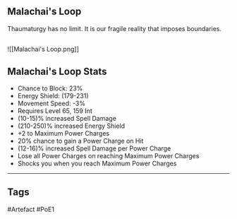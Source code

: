 ## Malachai's Loop
Thaumaturgy has no limit.
It is our fragile reality that imposes boundaries.
##
![[Malachai's Loop.png]]
## Malachai's Loop Stats
- Chance to Block: 23%
- Energy Shield: (179-231)
- Movement Speed: -3%
- Requires Level 65, 159 Int
- (10-15)% increased Spell Damage
- (210-250)% increased Energy Shield
- +2 to Maximum Power Charges
- 20% chance to gain a Power Charge on Hit
- (12-16)% increased Spell Damage per Power Charge
- Lose all Power Charges on reaching Maximum Power Charges
- Shocks you when you reach Maximum Power Charges


---
## Tags
#Artefact
#PoE1